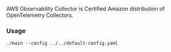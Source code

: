 AWS Observability Collector is Certified Amazon distribution of OpenTelemetry Collectors.

### Usage
```
./main --config ../../default-config.yaml

 

